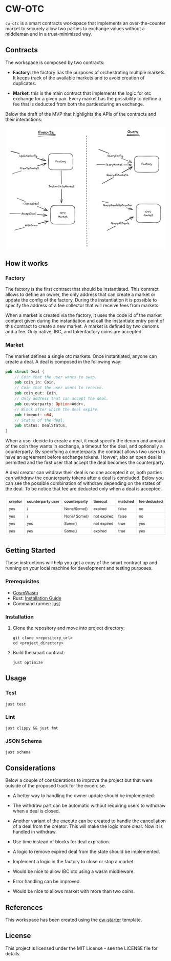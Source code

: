 # CW-OTC

`cw-otc` is a smart contracts workspace that implements an over-the-counter market to securely allow two parties
to exchange values without a middleman and in a trust-minimized way.

## Contracts

The workspace is composed by two contracts:

- **Factory**: the factory has the purposes of orchestrating multiple markets. It keeps track of the
 available markets and to avoid creation of duplicates.

- **Market**: this is the main contract that implements the logic for otc exchange for a given pair.
Every market has the possibility to deifine a fee that is deducted from both the partiesduring an
exchange.

Below the draft of the MVP that highlights the APIs of the contracts and their interactions:

![image](./assets/mvp.png)

## How it works

### Factory

The factory is the first contract that should be instantiated. This contract allows to define an owner,
the only address that can create a market or update the config of the factory. During the instantiation
it is possible to specify the address of a fee collector that will receive fees from markets.

When a market is created  via the factory, it uses the code id of the market contarct given during the
instantiation and call the instantiate entry point of this contract to create a new market. A market is
defined by two denoms and a fee. Only native, IBC, and tokenfactory coins are accepted.

### Market

The market defines a single otc markets. Once instantiated, anyone can create a deal. A deal is composed
in the following way:

```rust
pub struct Deal {
    // Coin that the user wants to swap.
    pub coin_in: Coin,
    // Coin that the user wants to receive.
    pub coin_out: Coin,
    // Only address that can accept the deal.
    pub counterparty: Option<Addr>,
    // Block after which the deal expire.
    pub timeout: u64,
    // Status of the deal. 
    pub status: DealStatus,
}
```

When a user decide to create a deal, it must specify the denom and amount of the coin they wants in exchange,
a timeout for the deal, and optionally a counterparty. By specifying a counterparty the contract allows
two users to have an agreement before exchange tokens. Howver, also an open deal is permitted and the
first user that accept the deal becomes the counterparty.

A deal creator can witdraw their deal is no one accepted it or, both parties can withdraw the counterparty
tokens after a deal is concluded. Below you can see the possible combination of withdraw depending
on the states of the deal. To be notice that fee are deducted only when a deal is accepted.

![image](./assets/withdraw-combinations.png)

## Getting Started

These instructions will help you get a copy of the smart contract up and running on your local machine for development and testing purposes.

### Prerequisites

- [CosmWasm](https://github.com/CosmWasm/cosmwasm)
- Rust: [Installation Guide](https://www.rust-lang.org/tools/install)
- Command runner: [just](https://github.com/casey/just)

### Installation

1. Clone the repository and move into project directory:

    ```shell
    git clone <repository_url>
    cd <project_directory>
    ```

2. Build the smart contract:

    ```shell
    just optimize
    ```

## Usage

### Test

```shell
just test
```

### Lint

```shell
just clippy && just fmt 
```

### JSON Schema

```shell
just schema
```

## Considerations

Below a couple of considerations to improve the project but that were outside of the proposed track for the
excercise.

- A better way to handling the owner update should be implemented.

- The withdraw part can be automatic without requiring users to withdraw when a deal is closed.

- Another variant of the execute can be created to handle the cancellation of a deal from the creator.
This will make the logic more clear. Now it is handled in withdraw.

- Use time instead of blocks for deal expiration.

- A logic to remove expired deal from the state should be implemented.

- Implement a logic in the factory to close or stop a market.

- Would be nice to allow IBC otc using a wasm middleware.

- Error handling can be improved.

- Would be nice to allows market with more than two coins.

## References

This workspace has been created using the [cw-starter](https://github.com/0xstepit/cw-starter) template.

## License

This project is licensed under the MIT License - see the LICENSE file for details.
